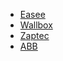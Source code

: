- [Easee](./easee/setup.md)
- [Wallbox](./wallbox/setup.md)
- [Zaptec](./zaptec/setup.md)
- [ABB](./abb/setup.md)